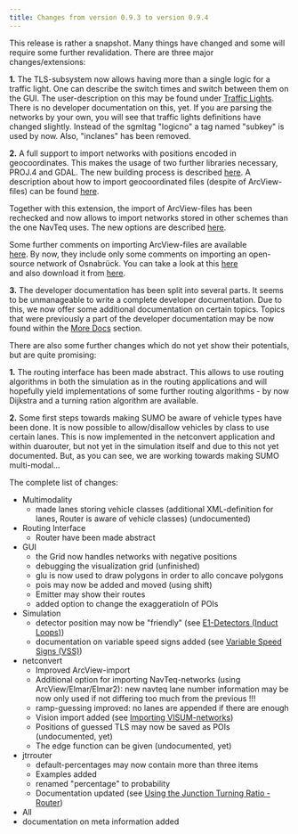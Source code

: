 ```yaml
---
title: Changes from version 0.9.3 to version 0.9.4
---
```


This release is rather a snapshot. Many things have changed and some
will require some further revalidation. There are three major
changes/extensions:

**1.** The TLS-subsystem now allows having more than a single logic
for a traffic light. One can describe the switch times and switch
between them on the GUI. The user-description on this may be found under [Traffic Lights](../Simulation/Traffic_Lights.md). There is no developer documentation on this, yet.
If you are parsing the networks by your own, you will see that traffic
lights definitions have changed slightly. Instead of the sgmltag
"logicno" a tag named "subkey" is used by now. Also, "inclanes" has been
removed.

**2.** A full support to import networks with positions encoded in
geocoordinates. This makes the usage of two further libraries necessary,
PROJ.4 and GDAL. The new building process is described [here](../Installing/Windows_Build.md).
A description about how to import geocoordinated files (despite of
ArcView-files) can be found [here](../Geo-Coordinates.md).

Together with this extension, the import of ArcView-files has been
rechecked and now allows to import networks stored in other schemes than
the one NavTeq uses. The new options are described [here](../Networks/Import/ArcView.md).

Some further comments on importing ArcView-files are available [here](../Networks/Import/ArcView.md#arcview_import_options). By now, they include only some comments on importing an open-source network of Osnabrück. You can take a look at this [here](../Networks/Import/ArcView.md#frida_network_city_of_osnabruck) and also download it from [here](https://frida.intevation.org/download.html).


**3.** The developer documentation has been split into several parts.
It seems to be unmanageable to write a complete developer documentation.
Due to this, we now offer some additional documentation on certain
topics. Topics that were previously a part of the developer
documentation may be now found within the [More Docs](../Developer/index.md) section.


There are also some further changes which do not yet show their
potentials, but are quite promising:

**1.** The routing interface has been made abstract. This allows to
use routing algorithms in both the simulation as in the routing
applications and will hopefully yield implementations of some further
routing algorithms - by now Dijkstra and a turning ration algorithm are
available.

**2.** Some first steps towards making SUMO be aware of vehicle types
have been done. It is now possible to allow/disallow vehicles by class
to use certain lanes. This is now implemented in the netconvert
application and within duarouter, but not yet in the simulation itself
and due to this not yet documented. But, as you can see, we are working
towards making SUMO multi-modal...

The complete list of changes:

- Multimodality
  - made lanes storing vehicle classes (additional XML-definition
      for lanes, Router is aware of vehicle classes) (undocumented)
- Routing Interface
  - Router have been made abstract
- GUI
  - the Grid now handles networks with negative positions
  - debugging the visualization grid (unfinished)
  - glu is now used to draw polygons in order to allo concave
    polygons
  - pois may now be added and moved (using shift)
  - Emitter may show their routes
  - added option to change the exaggeratioln of POIs
- Simulation
  - detector position may now be "friendly" (see
    [E1-Detectors (Induct Loops)](../Simulation/Output/Induction_Loops_Detectors_(E1).md))
  - documentation on variable speed signs added (see [Variable Speed Signs (VSS)](../Simulation/Variable_Speed_Signs.md))
- netconvert
  - Improved ArcView-import
  - Additional option for importing NavTeq-networks (using
    ArcView/Elmar/Elmar2): new navteq lane number information may be
    now only used if not differing too much from the previous \!\!\!
  - ramp-guessing improved: no lanes are appended if there are
    enough
  - Vision import added (see [Importing VISUM-networks](../Networks/Import/VISUM.md))
  - Positions of guessed TLS may now be saved as POIs (undocumented, yet)
  - The edge function can be given (undocumented, yet)
- jtrrouter
  - default-percentages may now contain more than three items
  - Examples added
  - renamed "percentage" to probability
  - Documentation updated (see [Using the Junction Turning Ratio - Router](../jtrrouter.md))
- All
- documentation on meta information added